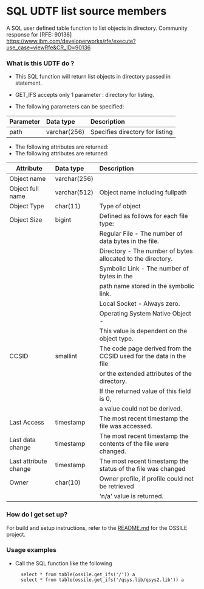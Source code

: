 
# SQL UDTF list source members #

A SQL user defined table function to list objects in directory.
Community response for [RFE: 90136] https://www.ibm.com/developerworks/rfe/execute?use_case=viewRfe&CR_ID=90136

### What is this UDTF do ? ###

* This SQL function will return list objects in directory passed in statement.  

* GET_IFS accepts only 1 parameter :  directory for listing. 
* The following parameters can be specified:

Parameter                          | Data type                     | Description
-----------------------------------|:------------------------------|:------------------------------------------
path			                   | varchar(256)                  | Specifies directory for listing

* The following attributes are returned:
* The following attributes are returned:

Attribute                          | Data type                     | Description
-----------------------------------|:------------------------------|:------------------------------------------
Object name                        | varchar(256)                  | 
Object full name                   | varchar(512)                  | Object name including fullpath
Object Type                        | char(11)                      | Type of object 
Object Size                        | bigint                        | Defined as follows for each file type:
                                   |                               |  Regular File - The number of data bytes in the file.
                                   |                               |  Directory - The number of bytes allocated to the directory.
                                   |                               |  Symbolic Link - The number of bytes in the 
                                   |                               |    path name stored in the symbolic link.
                                   |                               |    Local Socket - Always zero.
                                   |                               |    Operating System Native Object - 
                                   |                               |    This value is dependent on the object type.
CCSID                              | smallint                      |  The code page derived from the CCSID used for the data in the file 
                                   |                               |   or the extended attributes of the directory. 
                                   |                               |   If the returned value of this field is 0, 
                                   |                               |   a value could not be derived.
Last Access                        | timestamp                     | The most recent timestamp the file was accessed.
Last data change                   | timestamp                     | The most recent timestamp the contents of the file were changed.
Last attribute change              | timestamp                     | The most recent timestamp the status of the file was changed
Owner                              | char(10)                      | Owner profile, if profile could not be retrieved 
                                   |                               |  'n/a' value is returned.

### How do I get set up? ###

For build and setup instructions, refer to the [README.md](../../README.md) for the OSSILE project.

### Usage examples ###

* Call the SQL function like the following 
 
		select * from table(ossile.get_ifs('/')) a 
		select * from table(ossile.get_ifs('/qsys.lib/qsys2.lib')) a 

